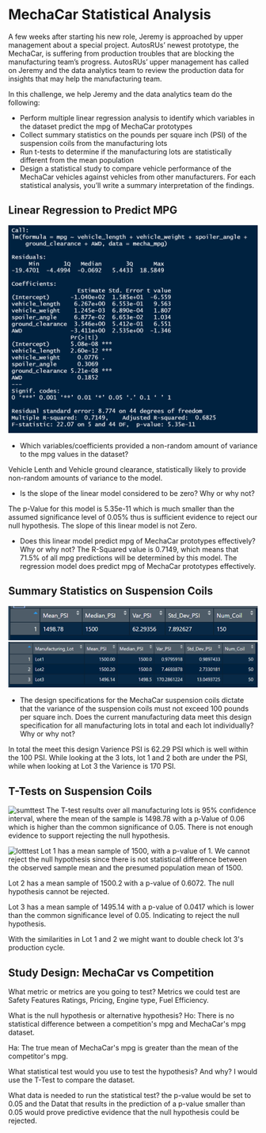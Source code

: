 # MechaCar Statistical Analysis

A few weeks after starting his new role, Jeremy is approached by upper management about a special project. AutosRUs’ newest prototype, the MechaCar, is suffering from production troubles that are blocking the manufacturing team’s progress. AutosRUs’ upper management has called on Jeremy and the data analytics team to review the production data for insights that may help the manufacturing team.

In this challenge, we help Jeremy and the data analytics team do the following:

- Perform multiple linear regression analysis to identify which variables in the dataset predict the mpg of MechaCar prototypes
- Collect summary statistics on the pounds per square inch (PSI) of the suspension coils from the manufacturing lots
- Run t-tests to determine if the manufacturing lots are statistically different from the mean population
-  Design a statistical study to compare vehicle performance of the MechaCar vehicles against vehicles from other manufacturers. For each statistical analysis, you’ll write a summary interpretation of the findings.

## Linear Regression to Predict MPG
![Summarylm](Resources/images/Summarylm.PNG)

- Which variables/coefficients provided a non-random amount of variance to the mpg values in the dataset?

Vehicle Lenth and Vehicle ground clearance, statistically likely to provide non-random amounts of variance to the model. 

- Is the slope of the linear model considered to be zero? Why or why not?

The p-Value for this model is 5.35e-11 which is much smaller than the assumed significance level of 0.05% thus is sufficient evidence to reject our null hypothesis. The slope of this linear model is not Zero.

- Does this linear model predict mpg of MechaCar prototypes effectively? Why or why not?
The R-Squared value is 0.7149, which means that 71.5% of all mpg predictions will be determined by this model. The regression model does predict mpg of MechaCar prototypes effectively. 

## Summary Statistics on Suspension Coils
![TotalSumPSI](Resources/images/TotalSumPSI.PNG)
![Manlot](Resources/images/Manlot.PNG)

- The design specifications for the MechaCar suspension coils dictate that the variance of the suspension coils must not exceed 100 pounds per square inch. Does the current manufacturing data meet this design specification for all manufacturing lots in total and each lot individually? Why or why not?

In total the meet this design Varience PSI is 62.29 PSI which is well within the 100 PSI. While looking at the 3 lots, lot 1 and 2 both are under the PSI, while when looking at Lot 3 the Varience is 170 PSI. 

## T-Tests on Suspension Coils
![sumttest](Resources/images/sumttest)
The T-test results over all manufacturing lots is 95% confidence interval, where the mean of the sample is 1498.78 with a p-Value of 0.06 which is higher than the common significance of 0.05. There is not enough evidence to support rejecting the null hypothesis. 

![lotttest](Resources/images/lotttest)
Lot 1 has a mean sample of 1500, with a p-value of 1. We cannot reject the null hypothesis since there is not statistical difference between the observed sample mean and the presumed population mean of 1500. 

Lot 2 has a mean sample of 1500.2 with a p-value of 0.6072. The null hypothesis cannot be rejected.

Lot 3 has a mean sample of 1495.14 with a p-value of 0.0417 which is lower than the common significance level of 0.05. Indicating to reject the null hypothesis. 

With the similarities in Lot 1 and 2 we might want to double check lot 3's production cycle. 

## Study Design: MechaCar vs Competition

What metric or metrics are you going to test?
Metrics we could test are Safety Features Ratings, Pricing, Engine type, Fuel Efficiency. 

What is the null hypothesis or alternative hypothesis?
Ho: There is no statistical difference between a competition's mpg and MechaCar's mpg dataset.

Ha: The true mean of MechaCar's mpg is greater than the mean of the competitor's mpg.

What statistical test would you use to test the hypothesis? And why?
I would use the T-Test to compare the dataset. 

What data is needed to run the statistical test?
the p-value would be set to 0.05 and the Datat that results in the prediction of a p-value smaller than 0.05 would prove predictive evidence that the null hypothesis could be rejected. 

